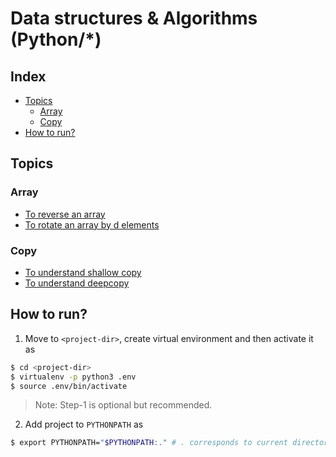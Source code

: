 # Data structures & Algorithms (Python/*)

## Index
* [Topics](https://github.com/sanjusci/algos#topics)
  * [Array](https://github.com/sanjusci/algos#array)
  * [Copy](https://github.com/sanjusci/algos#copy)
* [How to run?](https://github.com/sanjusci/algos#how-to-run)

## Topics

### Array
* [To reverse an array](https://github.com/sanjusci/algos/blob/master/Arrays/reverse.py)
* [To rotate an array by d elements](https://github.com/sanjusci/algos/blob/master/Arrays/rotation.py)

### Copy
* [To understand shallow copy](https://github.com/sanjusci/algos/blob/master/Copy/shallowcopy.py)
* [To understand deepcopy](https://github.com/sanjusci/algos/blob/master/Copy/deepcopy.py)

## How to run?
1. Move to ```<project-dir>```, create virtual environment and then activate it as

```sh
$ cd <project-dir>
$ virtualenv -p python3 .env
$ source .env/bin/activate
```
>Note: Step-1 is optional but recommended.

2. Add project to ```PYTHONPATH``` as

```sh
$ export PYTHONPATH="$PYTHONPATH:." # . corresponds to current directory(project-dir)
```
